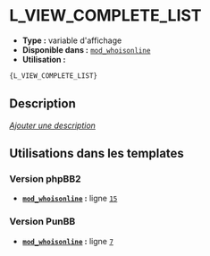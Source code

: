 # L_VIEW_COMPLETE_LIST
* __Type :__ variable d'affichage
* __Disponible dans :__ [`mod_whoisonline`](../tpl/var/mod_whoisonline.md#readme)
* __Utilisation :__

```html
{L_VIEW_COMPLETE_LIST}
```

## Description
[*Ajouter une description*](https://fa-tvars.appspot.com/var/L_VIEW_COMPLETE_LIST)

## Utilisations dans les templates

### Version phpBB2
* __[`mod_whoisonline`](../tpl/var/mod_whoisonline.md#readme) :__ ligne [`15`](../tpl/src/subsilver/mod_whoisonline.tpl#L15)

### Version PunBB
* __[`mod_whoisonline`](../tpl/var/mod_whoisonline.md#readme) :__ ligne [`7`](../tpl/src/punbb/mod_whoisonline.tpl#L7)